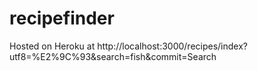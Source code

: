 # recipefinder

Hosted on Heroku at
http://localhost:3000/recipes/index?utf8=%E2%9C%93&search=fish&commit=Search

